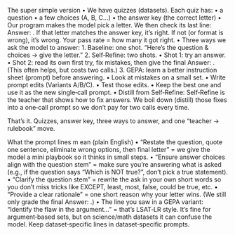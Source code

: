 The super simple version
	•	We have quizzes (datasets).
Each quiz has:
	•	a question
	•	a few choices (A, B, C…)
	•	the answer key (the correct letter)
	•	Our program makes the model pick a letter.
We then check its last line: Answer: <LETTER>.
If that letter matches the answer key, it’s right. If not (or format is wrong), it’s wrong.
Your pass rate = how many it got right.
	•	Three ways we ask the model to answer:
	1.	Baseline: one shot. “Here’s the question & choices → give the letter.”
	2.	Self‑Refine: two shots.
	•	Shot 1: try an answer.
	•	Shot 2: read its own first try, fix mistakes, then give the final Answer: <LETTER>.
(This often helps, but costs two calls.)
	3.	GEPA: learn a better instruction sheet (prompt) before answering.
	•	Look at mistakes on a small set.
	•	Write prompt edits (Variants A/B/C).
	•	Test those edits.
	•	Keep the best one and use it as the new single‑call prompt.
	•	Distill from Self‑Refine: Self‑Refine is the teacher that shows how to fix answers. We boil down (distill) those fixes into a one‑call prompt so we don’t pay for two calls every time.

That’s it. Quizzes, answer key, three ways to answer, and one “teacher → rulebook” move.

What the prompt lines m ean (plain English)
	•	“Restate the question, quote one sentence, eliminate wrong options, then final letter”
= we give the model a mini playbook so it thinks in small steps.
	•	“Ensure answer choices align with the question stem”
= make sure you’re answering what is asked (e.g., if the question says “Which is NOT true?”, don’t pick a true statement).
	•	“Clarify the question stem”
= rewrite the ask in your own short words so you don’t miss tricks like EXCEPT, least, most, false, could be true, etc.
	•	“Provide a clear rationale”
= one short reason why your letter wins. (We still only grade the final Answer: <LETTER>.)
	•	The line you saw in a GEPA variant: “Identify the flaw in the argument…”
= that’s LSAT‑LR style. It’s fine for argument‑based sets, but on science/math datasets it can confuse the model. Keep dataset‑specific lines in dataset‑specific prompts.